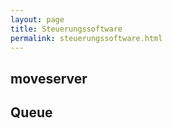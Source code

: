 ```yaml
---
layout: page
title: Steuerungssoftware
permalink: steuerungssoftware.html
---
```


## moveserver

## Queue
